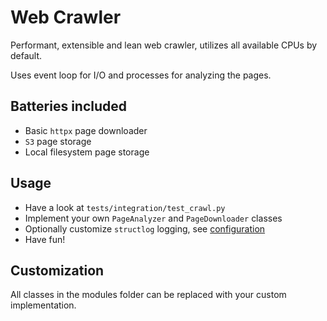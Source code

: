 # Web Crawler

Performant, extensible and lean web crawler, utilizes all available CPUs by default. 

Uses event loop for I/O and processes for analyzing the pages.

## Batteries included
- Basic `httpx` page downloader
- `S3` page storage
- Local filesystem page storage

## Usage
- Have a look at `tests/integration/test_crawl.py`
- Implement your own `PageAnalyzer` and `PageDownloader` classes
- Optionally customize `structlog` logging, see [configuration](https://www.structlog.org/en/stable/configuration.html)
- Have fun!

## Customization
All classes in the modules folder can be replaced with your custom implementation.
